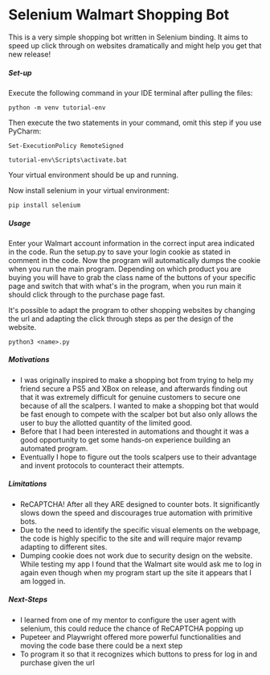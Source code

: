 # Selenium Walmart Shopping Bot

This is a very simple shopping bot written in Selenium binding. It aims to speed up click through on websites dramatically and might help you get that new release! 

##### Set-up

Execute the following command in your IDE terminal after pulling the files:

`python -m venv tutorial-env`

Then execute the two statements in your command, omit this step if you use PyCharm:

`Set-ExecutionPolicy RemoteSigned` 

`tutorial-env\Scripts\activate.bat` 

Your virtual environment should be up and running.

Now install selenium in your virtual environment:

`pip install selenium`

##### Usage

Enter your Walmart account information in the correct input area indicated in the code. Run the setup.py to save your login cookie as stated in comment in the code. Now the program will automatically dumps the cookie when you run the main program. Depending on which product you are buying you will have to grab the class name of the buttons of your specific page and switch that with what's in the program, when you run main it should click through to the purchase page fast. 

It's possible to adapt the program to other shopping websites by changing the url and adapting the click through steps as per the design of the website.

`python3 <name>.py`

##### Motivations

- I was originally inspired to make a shopping bot from trying to help my friend secure a PS5 and XBox on release, and afterwards finding out that it was extremely difficult for genuine customers to secure one because of all the scalpers. I wanted to make a shopping bot that would be fast enough to compete with the scalper bot but also only allows the user to buy the allotted quantity of the limited good.
- Before that I had been interested in automations and thought it was a good opportunity to get some hands-on experience building an automated program. 
- Eventually I hope to figure out the tools scalpers use to their advantage and invent protocols to counteract their attempts. 

##### Limitations

- ReCAPTCHA! After all they ARE designed to counter bots. It significantly slows down the speed and discourages true automation with primitive bots.
- Due to the need to identify the specific visual elements on the webpage, the code is highly specific to the site and will require major revamp adapting to different sites.
- Dumping cookie does not work due to security design on the website. While testing my app I found that the Walmart site would ask me to log in again even though when my program start up the site it appears that I am logged in. 

##### Next-Steps

- I learned from one of my mentor to configure the user agent with selenium, this could reduce the  chance of ReCAPTCHA popping up 
- Pupeteer and Playwright offered more powerful functionalities and moving the code base there could be a next step 
- To program it so that it recognizes which buttons to press for log in and purchase given the url 



